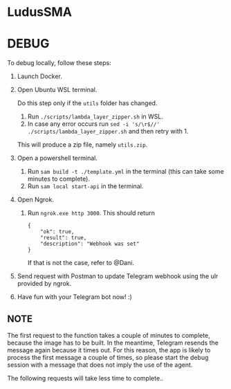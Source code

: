 # LudusSMA

# DEBUG

To debug locally, follow these steps:

1. Launch Docker.
2. Open Ubuntu WSL terminal.

    Do this step only if the `utils` folder has changed.
    1. Run `./scripts/lambda_layer_zipper.sh` in WSL.
    2. In case any error occurs run `sed -i 's/\r$//' ./scripts/lambda_layer_zipper.sh` and then retry with 1.
    
    This will produce a zip file, namely `utils.zip`.
3. Open a powershell terminal.
    1. Run `sam build -t ./template.yml` in the terminal (this can take some minutes to complete).
    2. Run `sam local start-api` in the terminal.
4. Open Ngrok.
    1. Run `ngrok.exe http 3000`. This should return 
        ```
        {
            "ok": true,
            "result": true,
            "description": "Webhook was set"
        }
        ```     
        If that is not the case, refer to @Dani.
5. Send request with Postman to update Telegram webhook using the ulr provided by ngrok.
6. Have fun with your Telegram bot now! :)



## **NOTE**
The first request to the function takes a couple of minutes to complete, because the image has to be built. In the meantime, Telegram resends the message again because it times out. For this reason, the app is likely to process the first message a couple of times, so please start the debug session with a message that does not imply the use of the agent. 

The following requests will take less time to complete..